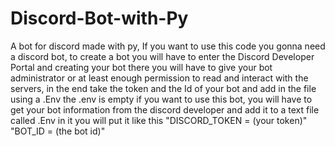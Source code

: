 # Discord-Bot-with-Py
A bot for discord made with py, If you want to use this code you gonna need a discord bot, to create a bot you will have to enter the Discord Developer Portal
and creating your bot there you will have to give your bot administrator or at least enough permission to read and interact with the servers,
in the end take the token and the Id of your bot and add in the file using a .Env the .env is empty if you want to use this bot, you will have to get your bot
information from the discord developer and add it to a text file called .Env in it you will put it like this "DISCORD_TOKEN = (your token)" "BOT_ID = (the bot id)"


